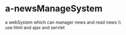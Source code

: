 # a-newsManageSystem
a webSystem which can manager news and read news  \\\\\
use html and ajax and servlet 
